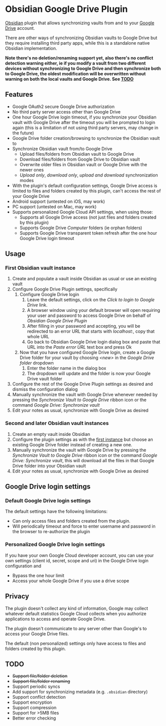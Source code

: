# Obsidian Google Drive Plugin

[Obsidian](https://obsidian.md) plugin that allows synchronizing vaults from and to your [Google Drive](https://www.google.com/drive/) account.

There are other ways of synchronizing Obsidian vaults to Google Drive but they require installing third party apps, while this is a standalone native Obsidian implementation.

**Note there's no deletion/renaming support yet, also there's no conflict detection warning either, ie if you modify a vault from two different devices without synchronizing to Google Drive and then synchronize both to Google Drive, the oldest modification will be overwritten without warning on both the local vaults and Google Drive. See [TODO](#todo)**

## Features
- Google OAuth2 secure Google Drive authorization
- No third party server access other than Google Drive
- One hour Google Drive login timeout, if you synchronize your Obsidian vault with Google Drive after the timeout you will be prompted to login again (this is a limitation of not using third party servers, may change in the future)
- Google Drive folder creation/browsing to synchronize the Obsidian vault to
- Synchronize Obsidian vault from/to Google Drive
  - Upload files/folders from Obsidian vault to Google Drive
  - Download files/folders from Google Drive to Obsidian vault
  - Overwrite older files in Obsidian vault or Google Drive with the newer ones
  - _Upload only_, _download only_, _upload and download_ synchronization modes
- With the plugin's default configuration settings, Google Drive access is limited to files and folders created by this plugin, can't access the rest of your Google Drive
- Android support (untested on iOS, may work)
- PC support (untested on Mac, may work)
- Supports personalized Google Cloud API settings, when using those:
  - Supports all Google Drive access (not just files and folders created by this plugin)
  - Supports Google Drive _Computer_ folders (ie orphan folders)
  - Supports Google Drive transparent token refresh after the one hour Google Drive login timeout

## Usage

### First Obsidian vault instance

1. Create and populate a vault inside Obsidian as usual or use an existing vault
1. Configure Google Drive Plugin settings, specifically
    1. Configure Google Drive login
        1. Leave the default settings, click on the _Click to login to Google Drive_ link.
        1. A browser window using your default browser will open requiring your user and password to access Google Drive on behalf of _Obsidian Google Drive Plugin_
        1. After filling in your password and accepting, you will be redirected to an error URL that starts with _localhost:_, copy that whole URL
        1. Go back to Obsidian Google Drive login dialog box and paste that URL into the _Paste error URL_ text box and press Ok
    1. Now that you have configured Google Drive login, create a Google Drive folder for your vault by choosing _\<new>_ in the _Google Drive folder_ dropdown
        1. Enter the folder name in the dialog box
        1. The dropdown will update and the folder is now your Google Drive vault folder
1. Configure the rest of the Google Drive Plugin settings as desired and dismiss the configuration dialog
1. Manually synchronize the vault with Google Drive whenever needed by pressing the _Synchronize Vault to Google Drive_ ribbon icon or the command _Google Drive: Synchronize vault_
1. Edit your notes as usual, synchronize with Google Drive as desired

### Second and later Obsidian vault instances
1. Create an empty vault inside Obsidian
1. Configure the plugin settings as with the [first instance](#first-obsidian-vault-instance) but choose an existing Google Drive folder instead of creating a new one.
1. Manually synchronize the vault with Google Drive by pressing the _Synchronize Vault to Google Drive_ ribbon icon or the command _Google Drive: Synchronize vault_, this will download all the files in that Google Drive folder into your Obsidian vault
1. Edit your notes as usual, synchronize with Google Drive as desired

## Google Drive login settings

### Default Google Drive login settings

The default settings have the following limitations:
  - Can only access files and folders created from the plugin.
  - Will periodically timeout and force to enter username and password in the browser to re-authorize the plugin

### Personalized Google Drive login settings

If you have your own Google Cloud developer account, you can use your own settings (client id, secret, scope and uri) in the Google Drive login configuration and
- Bypass the one hour limit
- Access your whole Google Drive if you use a drive scope

## Privacy

The plugin doesn't collect any kind of information, Google may collect whatever default statistics Google Cloud collects when you authorize applications to access and operate Google Drive.

The plugin doesn't communicate to any server other than Google's to access your Google Drive files.

The default (non personalized) settings only have access to files and folders created by this plugin.


## TODO
- ~~Support file/folder deletion~~
- ~~Support file/folder renaming~~
- Support periodic syncs
- Add support for synchronizing metadata (e.g. `.obsidian` directory)
- Support conflict detection
- Support encryption
- Support compression
- Support for >5MB files
- Better error checking
